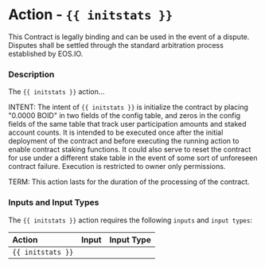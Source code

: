 # Action - `{{ initstats }}`

This Contract is legally binding and can be used in the event of a dispute. Disputes shall be settled through the standard arbitration process established by EOS.IO.

### Description

The `{{ initstats }}` action... 

INTENT: The intent of `{{ initstats }}` is initialize the contract by placing "0.0000 BOID" in two fields of the config table, and zeros in the config fields of the same table that track user participation amounts and staked account counts. It is intended to be executed once after the initial deployment of the contract and before executing the running action to enable contract staking functions. It could also serve to reset the contract for use under a different stake table in the event of some sort of unforeseen contract failure. Execution is restricted to owner only permissions.

TERM: This action lasts for the duration of the processing of the contract.

### Inputs and Input Types

The `{{ initstats }}` action requires the following `inputs` and `input types`:

| Action | Input | Input Type |
|:--|:--|:--|
| `{{ initstats }}` | | |
